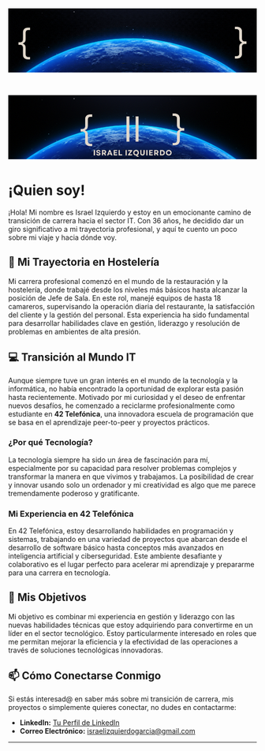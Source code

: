 <!-- Personal profile banner-->
<h1 align="center">
    <img src="/unisraporelmundo/banner7.gif" alt="Profile banner"/>
</h1>



<!-- Personal profile banner-->
<h1 align="center">
    <img src="/unisraporelmundo/banner4.png" alt="Profile banner"/>
</h1>

# ¡Quien soy!

¡Hola! Mi nombre es Israel Izquierdo y estoy en un emocionante camino de transición de carrera hacia el sector IT. Con 36 años, he decidido dar un giro significativo a mi trayectoria profesional, y aquí te cuento un poco sobre mi viaje y hacia dónde voy.

## 🍴 Mi Trayectoria en Hostelería

Mi carrera profesional comenzó en el mundo de la restauración y la hostelería, donde trabajé desde los niveles más básicos hasta alcanzar la posición de Jefe de Sala. En este rol, manejé equipos de hasta 18 camareros, supervisando la operación diaria del restaurante, la satisfacción del cliente y la gestión del personal. Esta experiencia ha sido fundamental para desarrollar habilidades clave en gestión, liderazgo y resolución de problemas en ambientes de alta presión.

## 💻 Transición al Mundo IT

Aunque siempre tuve un gran interés en el mundo de la tecnología y la informática, no había encontrado la oportunidad de explorar esta pasión hasta recientemente. Motivado por mi curiosidad y el deseo de enfrentar nuevos desafíos, he comenzado a reciclarme profesionalmente como estudiante en **42 Telefónica**, una innovadora escuela de programación que se basa en el aprendizaje peer-to-peer y proyectos prácticos.

### ¿Por qué Tecnología?

La tecnología siempre ha sido un área de fascinación para mí, especialmente por su capacidad para resolver problemas complejos y transformar la manera en que vivimos y trabajamos. La posibilidad de crear y innovar usando solo un ordenador y mi creatividad es algo que me parece tremendamente poderoso y gratificante.

### Mi Experiencia en 42 Telefónica

En 42 Telefónica, estoy desarrollando habilidades en programación y sistemas, trabajando en una variedad de proyectos que abarcan desde el desarrollo de software básico hasta conceptos más avanzados en inteligencia artificial y ciberseguridad. Este ambiente desafiante y colaborativo es el lugar perfecto para acelerar mi aprendizaje y prepararme para una carrera en tecnología.

## 🎯 Mis Objetivos

Mi objetivo es combinar mi experiencia en gestión y liderazgo con las nuevas habilidades técnicas que estoy adquiriendo para convertirme en un líder en el sector tecnológico. Estoy particularmente interesado en roles que me permitan mejorar la eficiencia y la efectividad de las operaciones a través de soluciones tecnológicas innovadoras.

## 📫 Cómo Conectarse Conmigo

Si estás interesad@ en saber más sobre mi transición de carrera, mis proyectos o simplemente quieres conectar, no dudes en contactarme:

- **LinkedIn:** [Tu Perfil de LinkedIn](https://linkedin.com/in/IsraelIzquierdo)
- **Correo Electrónico:** [israelizquierdogarcia@gmail.com](mailto:israelizquierdogarcia.com)

---

<!--
**unisraporelmundo/unisraporelmundo** is a ✨ _special_ ✨ repository because its `README.md` (this file) appears on your GitHub profile.

Here are some ideas to get you started:

- 🔭 I’m currently working on ...
- 🌱 I’m currently learning ...
- 👯 I’m looking to collaborate on ...
- 🤔 I’m looking for help with ...
- 💬 Ask me about ...
- 📫 How to reach me: ...
- 😄 Pronouns: ...
- ⚡ Fun fact: ...
-->
